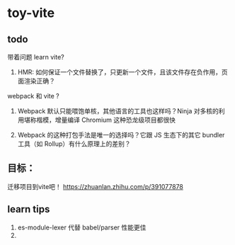 # toy-vite

## todo

带着问题 learn vite?

1. HMR: 如何保证一个文件替换了，只更新一个文件，且该文件存在负作用，页面渲染正确？

webpack 和 vite ?

1. Webpack 默认只能喂饱单核，其他语言的工具也这样吗？Ninja 对多核的利用堪称楷模，增量编译 Chromium 这种恐龙级项目都很快

2. Webpack 的这种打包手法是唯一的选择吗？它跟 JS 生态下的其它 bundler 工具（如 Rollup）有什么原理上的差别？



## 目标：
迁移项目到vite吧！
https://zhuanlan.zhihu.com/p/391077878


## learn tips
1. es-module-lexer 代替 babel/parser 性能更佳
2. 
